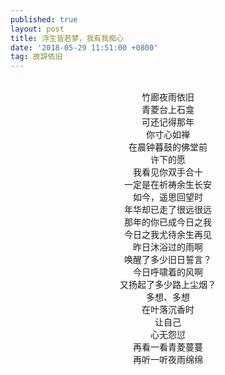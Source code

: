 ```yaml
---
published: true
layout: post
title: 浮生皆若梦，我有我痴心
date: '2018-05-29 11:51:00 +0800'
tag: 故辞依旧
---
```


<br>
<div style="text-align:center;">
竹廊夜雨依旧
<br>
青菱台上石龛
<br>
可还记得那年
<br>
你寸心如禅
<br>
在晨钟暮鼓的佛堂前
<br>
许下的愿
<br>
我看见你双手合十
<br>
一定是在祈祷余生长安
<br>
如今，遥思回望时
<br>
年华却已走了很远很远
<br>
那年的你已成今日之我
<br>
今日之我尤待余生再见
<br>
昨日沐浴过的雨啊
<br>
唤醒了多少旧日誓言？
<br>
今日呼啸着的风啊
<br>
又扬起了多少路上尘烟？
<br>
多想、多想
<br>
在叶落沉香时
<br>
让自己
<br>
心无怨愆
<br>
再看一看青菱蔓蔓
<br>
再听一听夜雨绵绵
</div>
